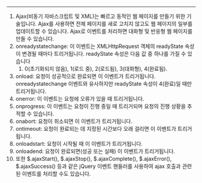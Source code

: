 ---

1. Ajax(비동기 자바스크립트 및 XML)는 빠르고 동적인 웹 페이지를 만들기 위한 기술입니다. Ajax를 사용하면 전체 페이지를 새로 고치지 않고도 웹 페이지의 일부를 업데이트할 수 있습니다. Ajax로 이벤트를 처리하면 대화형 및 반응형 웹 페이지를 만들 수 있습니다.
2. onreadystatechange: 이 이벤트는 XMLHttpRequest 객체의 readyState 속성이 변경될 때마다 트리거됩니다. readyState 속성은 다음 값 중 하나를 가질 수 있습니다
    1. 0(초기화되지 않음), 1(로드 중), 2(로드됨), 3(대화형), 4(완료됨).
3. onload: 요청이 성공적으로 완료되면 이 이벤트가 트리거됩니다. onreadystatechange 이벤트와 유사하지만 readyState 속성이 4(완료)일 때만 트리거됩니다.
4. onerror: 이 이벤트는 요청에 오류가 있을 때 트리거됩니다.
5. onprogress: 이 이벤트는 요청이 진행 중일 때 트리거되며 요청의 진행 상황을 추적할 수 있습니다.
6. onabort: 요청이 취소되면 이 이벤트가 트리거됩니다.
7. ontimeout: 요청이 완료되는 데 지정된 시간보다 오래 걸리면 이 이벤트가 트리거됩니다.
8. onloadstart: 요청이 시작될 때 이 이벤트가 트리거됩니다.
9. onloadend: 요청이 완료되면(성공 또는 실패) 이 이벤트가 트리거됩니다.
10. 또한 $.ajaxStart(), $.ajaxStop(), $.ajaxComplete(), $.ajaxError(), $.ajaxSuccess() 등과 같은 jQuery 이벤트 핸들러를 사용하여 ajax 호출과 관련된 이벤트를 처리할 수도 있습니다.